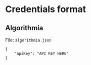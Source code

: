 # Credentials format

## Algorithmia

File: `algorithmia.json`

```
{
    "apiKey": "API KEY HERE"
}
```